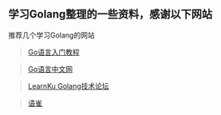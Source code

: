## 学习Golang整理的一些资料，感谢以下网站
推荐几个学习Golang的网站
>[Go语言入门教程](http://c.biancheng.net/golang/)

>[Go语言中文网](https://studygolang.com/)

>[LearnKu Golang技术论坛](https://learnku.com/go/docs)

>[语雀](https://www.yuque.com/nh0nxz/aolob5)

